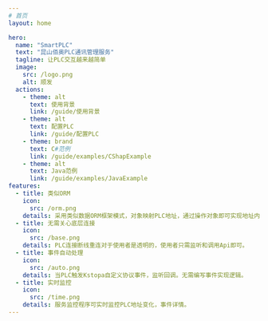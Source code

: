 ```yaml
---
# 首页
layout: home

hero:
  name: "SmartPLC"
  text: "昆山佰奥PLC通讯管理服务"
  tagline: 让PLC交互越来越简单
  image:
    src: /logo.png
    alt: 顺发
  actions:
    - theme: alt
      text: 使用背景
      link: /guide/使用背景
    - theme: alt
      text: 配置PLC
      link: /guide/配置PLC
    - theme: brand
      text: C#范例
      link: /guide/examples/CShapExample
    - theme: alt
      text: Java范例
      link: /guide/examples/JavaExample
features:
  - title: 类似ORM
    icon: 
      src: /orm.png
    details: 采用类似数据ORM框架模式，对象映射PLC地址，通过操作对象即可实现地址内容获取和修改。
  - title: 无需关心底层连接
    icon: 
      src: /base.png
    details: PLC连接断线重连对于使用者是透明的，使用者只需监听和调用Api即可。
  - title: 事件自动处理
    icon: 
      src: /auto.png
    details: 当PLC触发Kstopa自定义协议事件，监听回调。无需编写事件实现逻辑。
  - title: 实时监控
    icon:
      src: /time.png
    details: 服务监控程序可实时监控PLC地址变化，事件详情。
---
```


